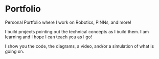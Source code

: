 # Portfolio
 Personal Portfolio where I work on Robotics, PINNs, and more!

I build projects pointing out the technical concepts as I build them. I am learning and I hope I can teach you as I go!


I show you the code, the diagrams, a video, and/or a simulation of what is going on.
